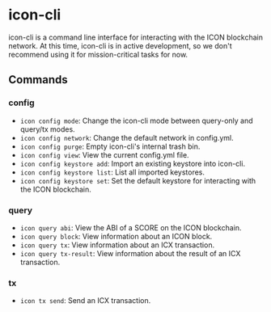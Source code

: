 # icon-cli

icon-cli is a command line interface for interacting with the ICON blockchain network. At this time, icon-cli is in active development, so we don't recommend using it for mission-critical tasks for now.

## Commands

### config

* `icon config mode`: Change the icon-cli mode between query-only and query/tx modes.
* `icon config network`: Change the default network in config.yml.
* `icon config purge`: Empty icon-cli's internal trash bin.
* `icon config view`: View the current config.yml file.
* `icon config keystore add`: Import an existing keystore into icon-cli.
* `icon config keystore list`: List all imported keystores.
* `icon config keystore set`: Set the default keystore for interacting with the ICON blockchain.

### query

* `icon query abi`: View the ABI of a SCORE on the ICON blockchain.
* `icon query block`: View information about an ICON block.
* `icon query tx`: View information about an ICX transaction.
* `icon query tx-result`: View information about the result of an ICX transaction.

### tx

* `icon tx send`: Send an ICX transaction.